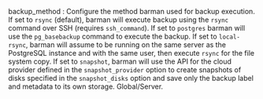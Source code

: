 backup_method
:   Configure the method barman used for backup execution.
    If set to `rsync` (default), barman will execute backup using the `rsync`
    command over SSH (requires `ssh_command`).
    If set to `postgres` barman will use the `pg_basebackup` command to execute the backup.
    If set to `local-rsync`, barman will assume to be running on the same server
    as the PostgreSQL instance and with the same user, then execute `rsync` for the
    file system copy.
    If set to `snapshot`, barman will use the API for the cloud provider defined in
    the `snapshot_provider` option to create snapshots of disks specified in the
    `snapshot_disks` option and save only the backup label and metadata to its own
    storage.
    Global/Server.
